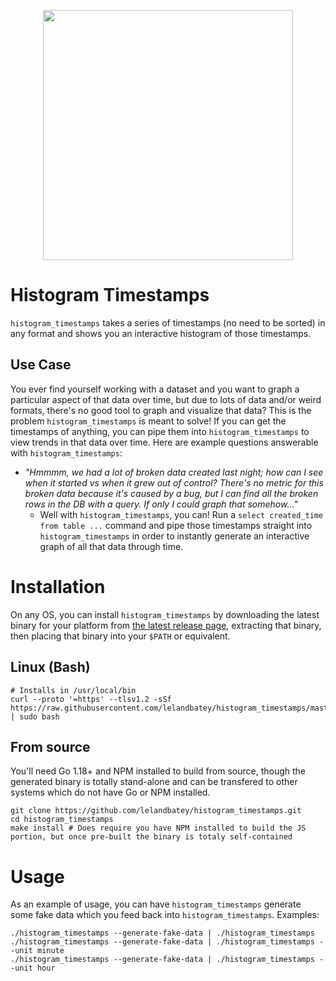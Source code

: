 <p align="center">
  <a href="https://github.com/lelandbatey/histogram_timestamps">
    <img src="https://user-images.githubusercontent.com/1964720/165003930-89c6f4ef-b481-4c38-9036-b898c5093ffe.png" width="400px"/>
  </a>
</p>


# Histogram Timestamps

`histogram_timestamps` takes a series of timestamps (no need to be sorted) in any format and shows you an interactive histogram of those timestamps.

## Use Case

You ever find yourself working with a dataset and you want to graph a
particular aspect of that data over time, but due to lots of data and/or weird
formats, there's no good tool to graph and visualize that data? This is the
problem `histogram_timestamps` is meant to solve! If you can get the timestamps
of anything, you can pipe them into `histogram_timestamps` to view trends in
that data over time. Here are example questions answerable with
`histogram_timestamps`:

- *"Hmmmm, we had a lot of broken data created last night; how can I see when it started vs when it grew out of control? There's no metric for this broken data because it's caused by a bug, but I can find all the broken rows in the DB with a query. If only I could graph that somehow..."*
	- Well with `histogram_timestamps`, you can! Run a `select created_time from table ...` command and pipe those timestamps straight into `histogram_timestamps` in order to instantly generate an interactive graph of all that data through time.

# Installation

On any OS, you can install `histogram_timestamps` by downloading the latest binary for your platform from [the latest release page](https://github.com/lelandbatey/histogram_timestamps/releases/tag/latest), extracting that binary, then placing that binary into your `$PATH` or equivalent.

## Linux (Bash)

```
# Installs in /usr/local/bin
curl --proto '=https' --tlsv1.2 -sSf https://raw.githubusercontent.com/lelandbatey/histogram_timestamps/master/install.sh | sudo bash
```

## From source
You'll need Go 1.18+ and NPM installed to build from source, though the
generated binary is totally stand-alone and can be transfered to other systems
which do not have Go or NPM installed.
```
git clone https://github.com/lelandbatey/histogram_timestamps.git
cd histogram_timestamps
make install # Does require you have NPM installed to build the JS portion, but once pre-built the binary is totaly self-contained
```

# Usage

As an example of usage, you can have `histogram_timestamps` generate some fake data which you feed back into `histogram_timestamps`. Examples:

```
./histogram_timestamps --generate-fake-data | ./histogram_timestamps
./histogram_timestamps --generate-fake-data | ./histogram_timestamps --unit minute
./histogram_timestamps --generate-fake-data | ./histogram_timestamps --unit hour
```

